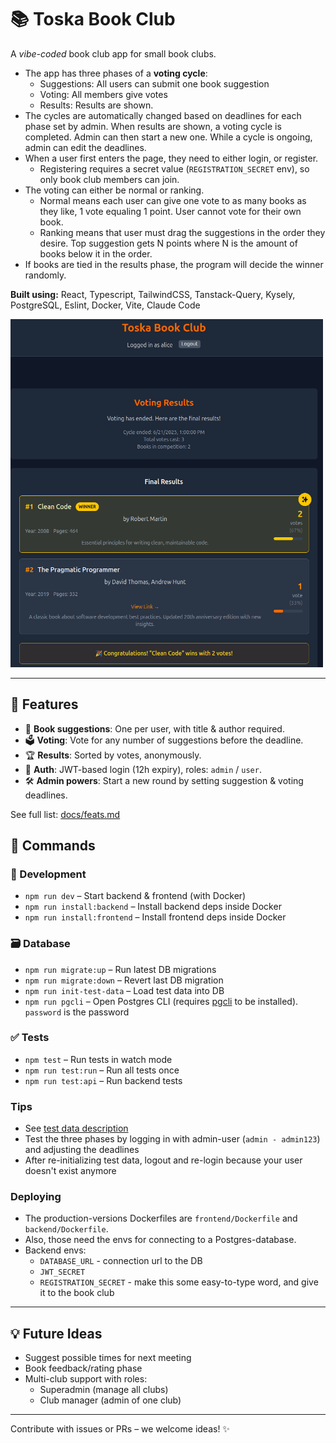 # 📚 Toska Book Club

A _vibe-coded_ book club app for small book clubs.

- The app has three phases of a **voting cycle**:
  - Suggestions: All users can submit one book suggestion
  - Voting: All members give votes
  - Results: Results are shown.
- The cycles are automatically changed based on deadlines for each phase set by admin. When results are shown, a voting cycle is completed. Admin can then start a new one. While a cycle is ongoing, admin can edit the deadlines.
- When a user first enters the page, they need to either login, or register.
  - Registering requires a secret value (`REGISTRATION_SECRET` env), so only book club members can join.
- The voting can either be normal or ranking.
  - Normal means each user can give one vote to as many books as they like, 1 vote equaling 1 point. User cannot vote for their own book.
  - Ranking means that user must drag the suggestions in the order they desire. Top suggestion gets N points where N is the amount of books below it in the order.
- If books are tied in the results phase, the program will decide the winner randomly.

**Built using:** React, Typescript, TailwindCSS, Tanstack-Query, Kysely, PostgreSQL, Eslint, Docker, Vite, Claude Code

<img src="docs/results.png" alt="Results image" width="500"/>

---

## 🚀 Features

- 🧾 **Book suggestions**: One per user, with title & author required.
- 🗳️ **Voting**: Vote for any number of suggestions before the deadline.
- 🏆 **Results**: Sorted by votes, anonymously.
- 🔐 **Auth**: JWT-based login (12h expiry), roles: `admin` / `user`.
- 🛠️ **Admin powers**: Start a new round by setting suggestion & voting deadlines.

See full list: [docs/feats.md](docs/feats.md)

## 🧰 Commands

### 🔄 Development

- `npm run dev` – Start backend & frontend (with Docker)
- `npm run install:backend` – Install backend deps inside Docker
- `npm run install:frontend` – Install frontend deps inside Docker

### 🗃️ Database

- `npm run migrate:up` – Run latest DB migrations
- `npm run migrate:down` – Revert last DB migration
- `npm run init-test-data` – Load test data into DB
- `npm run pgcli` – Open Postgres CLI (requires [pgcli](https://github.com/dbcli/pgcli) to be installed). `password` is the password

### ✅ Tests

- `npm test` – Run tests in watch mode
- `npm run test:run` – Run all tests once
- `npm run test:api` – Run backend tests

### Tips

- See [test data description](docs/test-users.md)
- Test the three phases by logging in with admin-user (`admin - admin123`) and adjusting the deadlines
- After re-initializing test data, logout and re-login because your user doesn't exist anymore

### Deploying

- The production-versions Dockerfiles are `frontend/Dockerfile` and `backend/Dockerfile`.
- Also, those need the envs for connecting to a Postgres-database.
- Backend envs:
  - `DATABASE_URL` - connection url to the DB
  - `JWT_SECRET`
  - `REGISTRATION_SECRET` - make this some easy-to-type word, and give it to the book club

---

## 💡 Future Ideas

- Suggest possible times for next meeting
- Book feedback/rating phase
- Multi-club support with roles:
  - Superadmin (manage all clubs)
  - Club manager (admin of one club)

---

Contribute with issues or PRs – we welcome ideas! ✨
